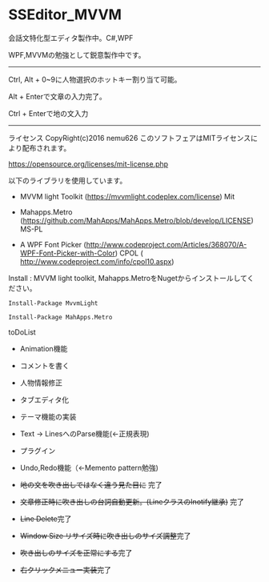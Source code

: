 # SSEditor_MVVM

会話文特化型エディタ製作中。C#,WPF


WPF,MVVMの勉強として鋭意製作中です。

----
Ctrl, Alt + 0~9に人物選択のホットキー割り当て可能。

Alt + Enterで文章の入力完了。

Ctrl + Enterで地の文入力

----
ライセンス
CopyRight(c)2016 nemu626
このソフトフェアはMITライセンスにより配布されます。

https://opensource.org/licenses/mit-license.php

以下のライブラリを使用しています。

+ MVVM light Toolkit (https://mvvmlight.codeplex.com/license) Mit
+ Mahapps.Metro (https://github.com/MahApps/MahApps.Metro/blob/develop/LICENSE) MS-PL 

+ A WPF Font Picker (http://www.codeproject.com/Articles/368070/A-WPF-Font-Picker-with-Color) CPOL
  ( http://www.codeproject.com/info/cpol10.aspx)

Install : MVVM light toolkit, Mahapps.MetroをNugetからインストールしてください。

	Install-Package MvvmLight
	
	Install-Package MahApps.Metro





toDoList

+ Animation機能
+ コメントを書く
+ 人物情報修正

+ タブエディタ化
+ テーマ機能の実装
+ Text -> LinesへのParse機能(←正規表現)
+ プラグイン
+ Undo,Redo機能（←Memento pattern勉強)

+ ~~地の文を吹き出しではなく違う見た目に~~ 完了
+ ~~文章修正時に吹き出しの台詞自動更新。(LineクラスのInotify継承)~~ 完了
+ ~~Line Delete~~完了
+ ~~Window Size リサイズ時に吹き出しのサイズ調整~~完了
+ ~~吹き出しのサイズを正常にする~~完了
+ ~~右クリックメニュー実装~~完了
